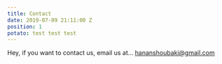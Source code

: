 ```yaml
---
title: Contact
date: 2019-07-09 21:11:00 Z
position: 1
potato: test test test
---
```


Hey, if you want to contact us, email us at... [hananshoubaki@gmail.com](mailto:hananshoubaki@gmail.com)
